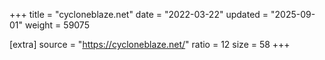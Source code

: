 +++
title = "cycloneblaze.net"
date = "2022-03-22"
updated = "2025-09-01"
weight = 59075

[extra]
source = "https://cycloneblaze.net/"
ratio = 12
size = 58
+++
